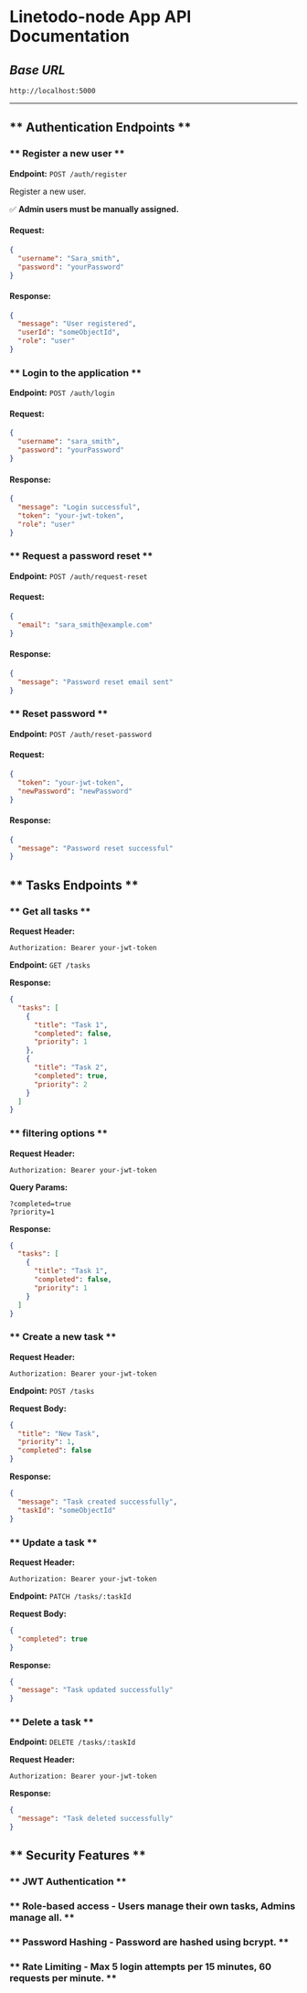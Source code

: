 # Linetodo-node App API Documentation

## _Base URL_

```
http://localhost:5000

```

---

## ** Authentication Endpoints **

### ** Register a new user **

**Endpoint:** `POST /auth/register`

Register a new user.

✅ **Admin users must be manually assigned.**

#### **Request:**

```json
{
  "username": "Sara_smith",
  "password": "yourPassword"
}
```

#### **Response:**

```json
{
  "message": "User registered",
  "userId": "someObjectId",
  "role": "user"
}
```

### ** Login to the application **

**Endpoint:** `POST /auth/login`

#### **Request:**

```json
{
  "username": "sara_smith",
  "password": "yourPassword"
}
```

#### **Response:**

```json
{
  "message": "Login successful",
  "token": "your-jwt-token",
  "role": "user"
}
```

### ** Request a password reset **

**Endpoint:** `POST /auth/request-reset`

#### **Request:**

```json
{
  "email": "sara_smith@example.com"
}
```

#### **Response:**

```json
{
  "message": "Password reset email sent"
}
```

### ** Reset password **

**Endpoint:** `POST /auth/reset-password`

#### **Request:**

```json
{
  "token": "your-jwt-token",
  "newPassword": "newPassword"
}
```

#### **Response:**

```json
{
  "message": "Password reset successful"
}
```

## ** Tasks Endpoints **

### ** Get all tasks **

**Request Header:**

```
Authorization: Bearer your-jwt-token
```

**Endpoint:** `GET /tasks`

**Response:**

```json
{
  "tasks": [
    {
      "title": "Task 1",
      "completed": false,
      "priority": 1
    },
    {
      "title": "Task 2",
      "completed": true,
      "priority": 2
    }
  ]
}
```

### ** filtering options **

**Request Header:**

```
Authorization: Bearer your-jwt-token
```

**Query Params:**

```
?completed=true
?priority=1
```

**Response:**

```json
{
  "tasks": [
    {
      "title": "Task 1",
      "completed": false,
      "priority": 1
    }
  ]
}
```

### ** Create a new task **

**Request Header:**

```
Authorization: Bearer your-jwt-token
```

**Endpoint:** `POST /tasks`

**Request Body:**

```json
{
  "title": "New Task",
  "priority": 1,
  "completed": false
}
```

**Response:**

```json
{
  "message": "Task created successfully",
  "taskId": "someObjectId"
}
```

### ** Update a task **

**Request Header:**

```
Authorization: Bearer your-jwt-token
```

**Endpoint:** `PATCH /tasks/:taskId`

**Request Body:**

```json
{
  "completed": true
}
```

**Response:**

```json
{
  "message": "Task updated successfully"
}
```

### ** Delete a task **

**Endpoint:** `DELETE /tasks/:taskId`

**Request Header:**

```
Authorization: Bearer your-jwt-token
```

**Response:**

```json
{
  "message": "Task deleted successfully"
}
```

## ** Security Features **

### ** JWT Authentication **

### ** Role-based access - Users manage their own tasks, Admins manage all. **

### ** Password Hashing - Password are hashed using bcrypt. **

### ** Rate Limiting - Max 5 login attempts per 15 minutes, 60 requests per minute. **
